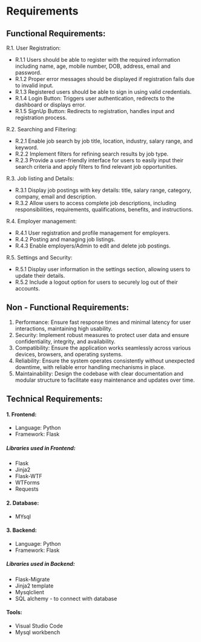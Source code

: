 # Requirements

 ## Functional Requirements:

  R.1. User Registration:
  * R.1.1 Users should be able to register with the required information including name, age, mobile number, DOB, address, email and password.
  * R.1.2 Proper error messages should be displayed if registration fails due to invalid input.
  * R.1.3  Registered users should be able to sign in using valid credentials.
  * R.1.4  Login Button: Triggers user authentication, redirects to the dashboard or displays error.
  * R.1.5 SignUp Button: Redirects to registration, handles input and registration process.

  R.2. Searching and Filtering:
  * R.2.1 Enable job search by job title, location, industry, salary range, and keyword.
  * R.2.2 Implement filters for refining search results by job type.
  * R.2.3 Provide a user-friendly interface for users to easily input their search criteria and apply filters to find relevant job opportunities.
 
  R.3. Job listing and Details:
  * R.3.1 Display job postings with key details: title, salary range, category, company, email and description.
  * R.3.2 Allow users to access complete job descriptions, including responsibilities, requirements, qualifications, benefits, and instructions.

  R.4. Employer management:
  * R.4.1 User registration and profile management for employers.
  * R.4.2 Posting and managing job listings.
  * R.4.3 Enable employers/Admin to edit and delete job postings.

  R.5. Settings and Security:
  * R.5.1 Display user information in the settings section, allowing users to update their details.
  * R.5.2 Include a logout option for users to securely log out of their accounts.

 ## Non - Functional Requirements:

  1. Performance: Ensure fast response times and minimal latency for user interactions, maintaining high usability.
  2. Security: Implement robust measures to protect user data and ensure confidentiality, integrity, and availability.
  3. Compatibility: Ensure the application works seamlessly across various devices, browsers, and operating systems.
  4. Reliability: Ensure the system operates consistently without unexpected downtime, with reliable error handling mechanisms in place.
  5. Maintainability: Design the codebase with clear documentation and modular structure to facilitate easy maintenance and updates over time.



 ## Technical Requirements:

 #### 1. Frontend:
  * Language: Python
  * Framework: Flask
 ##### Libraries used in Frontend:
   * Flask
   * Jinja2
   * Flask-WTF
   * WTForms
   * Requests

  #### 2. Database:
   * MYsql

  #### 3. Backend:
   * Language: Python
   * Framework: Flask
  ##### Libraries used in Backend:
   * Flask-Migrate
   * Jinja2 template
   * Mysqlclient
   * SQL alchemy - to connect with database

 #### Tools:
   * Visual Studio Code
   * Mysql workbench







   
